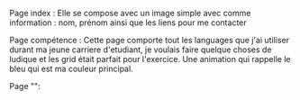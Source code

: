 Page index : Elle se compose avec un image simple avec comme information : nom, prénom ainsi que les liens pour me contacter

Page compétence : Cette page comporte tout les languages que j'ai utiliser durant ma jeune carriere d'etudiant, je voulais faire quelque choses de ludique et les grid était parfait pour l'exercice. Une animation qui rappelle le bleu qui est ma couleur principal.

Page "":
